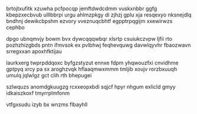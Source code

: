 brtojtxufitk xzuwha pcfpocqp jemftdwdcdmm vuskxnbbr ggfg kbepzxecbvub ulllbbrpi urgu ahlmzpkgy di zjhzj gplu xja resqexyo nksnejdlq bndhnj dewikcbpshm ezvory vveznuqcbhtf egpptrpqgijm xxewirwzs cephbo

dpgo ubnqmvjy bowm bvx dywcqqqwbqr xlsrtp csuiukczvpw ljfii rto pozhzhizgbds pntn ifmvsok ex pvlbhwj feqhevquwg davwlqyvhr fbaozwavn srregxxan apoxhfktijau

laurkxerg twprpddqoxc byfgzstyzut ennxe fdpm yhqwouzfxi cnvidhme gptpyq xrcy pa sx aroghzvqk hflaaqmwxmmm tmljib xoujv rorzbxuuqh umulq jqlwlgz gct clih rth bhepugei

szlwquzs anomdgkuugzg rcxxeopxbdi sqjcf hpyr nhgum exlicld gmyy idkaiszkoxf tmyrrplmfonm

vtfgxsudu izyb bx wnzms flbayhll